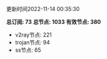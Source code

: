 更新时间2022-11-14 00:35:30

**总订阅: 73**
**总节点: 1033**
**有效节点: 380**
- v2ray节点: 221
- trojan节点: 94
- ss节点: 65
